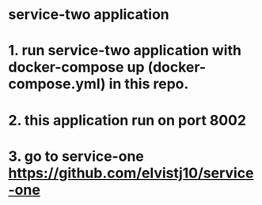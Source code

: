 # service-two application

# 1. run service-two application with docker-compose up (docker-compose.yml) in this repo.
# 2. this application run on port 8002
# 3. go to service-one https://github.com/elvistj10/service-one
